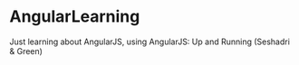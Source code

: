 # AngularLearning
Just learning about AngularJS, using AngularJS: Up and Running (Seshadri & Green)
